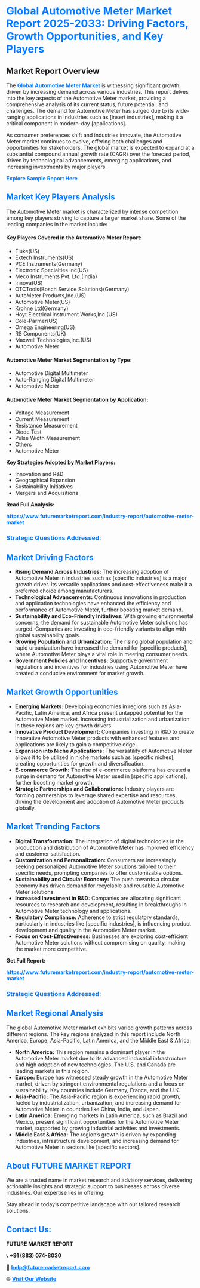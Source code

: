 <h1 style="color: #007BFF;">Global Automotive Meter Market Report 2025-2033: Driving Factors, Growth Opportunities, and Key Players</h1>

<section id="overview">
<h2>Market Report Overview</h2>
<p>The <a href="https://www.futuremarketreport.com/industry-report/automotive-meter-market" style="color: #007BFF; text-decoration: none;"><strong>Global Automotive Meter Market</strong></a> is witnessing significant growth, driven by increasing demand across various industries. This report delves into the key aspects of the Automotive Meter market, providing a comprehensive analysis of its current status, future potential, and challenges. The demand for Automotive Meter has surged due to its wide-ranging applications in industries such as [insert industries], making it a critical component in modern-day [applications].</p>
<p>As consumer preferences shift and industries innovate, the Automotive Meter market continues to evolve, offering both challenges and opportunities for stakeholders. The global market is expected to expand at a substantial compound annual growth rate (CAGR) over the forecast period, driven by technological advancements, emerging applications, and increasing investments by major players.</p>
</section>

<section id="overview">
<p><a href="https://www.futuremarketreport.com/request-sample/reportId=100505" style="color: #007BFF; text-decoration: none;"><strong>Explore Sample Report Here</strong></a></p>
</section>

<section id="key-players">
<h2 style="color: #007BFF;">Market Key Players Analysis</h2>
<p>The Automotive Meter market is characterized by intense competition among key players striving to capture a larger market share. Some of the leading companies in the market include:</p>
<h4>Key Players Covered in the Automotive Meter Report:</h4>
<ul><li>Fluke(US)</li><li>Extech Instruments(US)</li><li>PCE Instruments(Germany)</li><li>Electronic Specialties Inc(US)</li><li>Meco Instruments Pvt. Ltd.(India)</li><li>Innova(US)</li><li>OTCTools(Bosch Service Solutions)(Germany)</li><li>AutoMeter Products,Inc.(US)</li><li>Automotive Meter(US)</li><li>Krohne Ltd(Germany)</li><li>Hoyt Electrical Instrument Works,Inc.(US)</li><li>Cole-Parmer(US)</li><li>Omega Engineering(US)</li><li>RS Components(UK)</li><li>Maxwell Technologies,Inc.(US)</li><li>Automotive Meter</li></ul>
<h4>Automotive Meter Market Segmentation by Type:</h4>
<ul><li>Automotive Digital Multimeter</li><li>Auto-Ranging Digital Multimeter</li><li>Automotive Meter</li></ul>

<h4>Automotive Meter Market Segmentation by Application:</h4>
<ul><li>Voltage Measurement</li><li>Current Measurement</li><li>Resistance Measurement</li><li>Diode Test</li><li>Pulse Width Measurement</li><li>Others</li><li>Automotive Meter</li></ul>
<p><strong>Key Strategies Adopted by Market Players:</strong></p>
<ul>
<li>Innovation and R&D</li>
<li>Geographical Expansion</li>
<li>Sustainability Initiatives</li>
<li>Mergers and Acquisitions</li>
</ul>
</section>

<section>
<p><strong>Read Full Analysis: </strong></p><a href="https://www.futuremarketreport.com/industry-report/automotive-meter-market" style="color: #007BFF; text-decoration: none;"><strong>https://www.futuremarketreport.com/industry-report/automotive-meter-market</strong></a>
<h3 style="color: #007BFF;">Strategic Questions Addressed:</h3>
</section>

<section id="driving-factors">
<h2 style="color: #007BFF;">Market Driving Factors</h2>
<ul>
<li><strong>Rising Demand Across Industries:</strong> The increasing adoption of Automotive Meter in industries such as [specific industries] is a major growth driver. Its versatile applications and cost-effectiveness make it a preferred choice among manufacturers.</li>
<li><strong>Technological Advancements:</strong> Continuous innovations in production and application technologies have enhanced the efficiency and performance of Automotive Meter, further boosting market demand.</li>
<li><strong>Sustainability and Eco-Friendly Initiatives:</strong> With growing environmental concerns, the demand for sustainable Automotive Meter solutions has surged. Companies are investing in eco-friendly variants to align with global sustainability goals.</li>
<li><strong>Growing Population and Urbanization:</strong> The rising global population and rapid urbanization have increased the demand for [specific products], where Automotive Meter plays a vital role in meeting consumer needs.</li>
<li><strong>Government Policies and Incentives:</strong> Supportive government regulations and incentives for industries using Automotive Meter have created a conducive environment for market growth.</li>
</ul>
</section>

<section id="growth-opportunities">
<h2 style="color: #007BFF;">Market Growth Opportunities</h2>
<ul>
<li><strong>Emerging Markets:</strong> Developing economies in regions such as Asia-Pacific, Latin America, and Africa present untapped potential for the Automotive Meter market. Increasing industrialization and urbanization in these regions are key growth drivers.</li>
<li><strong>Innovative Product Development:</strong> Companies investing in R&D to create innovative Automotive Meter products with enhanced features and applications are likely to gain a competitive edge.</li>
<li><strong>Expansion into Niche Applications:</strong> The versatility of Automotive Meter allows it to be utilized in niche markets such as [specific niches], creating opportunities for growth and diversification.</li>
<li><strong>E-commerce Growth:</strong> The rise of e-commerce platforms has created a surge in demand for Automotive Meter used in [specific applications], further boosting market growth.</li>
<li><strong>Strategic Partnerships and Collaborations:</strong> Industry players are forming partnerships to leverage shared expertise and resources, driving the development and adoption of Automotive Meter products globally.</li>
</ul>
</section>

<section id="trending-factors">
<h2 style="color: #007BFF;">Market Trending Factors</h2>
<ul>
<li><strong>Digital Transformation:</strong> The integration of digital technologies in the production and distribution of Automotive Meter has improved efficiency and customer satisfaction.</li>
<li><strong>Customization and Personalization:</strong> Consumers are increasingly seeking personalized Automotive Meter solutions tailored to their specific needs, prompting companies to offer customizable options.</li>
<li><strong>Sustainability and Circular Economy:</strong> The push towards a circular economy has driven demand for recyclable and reusable Automotive Meter solutions.</li>
<li><strong>Increased Investment in R&D:</strong> Companies are allocating significant resources to research and development, resulting in breakthroughs in Automotive Meter technology and applications.</li>
<li><strong>Regulatory Compliance:</strong> Adherence to strict regulatory standards, particularly in industries like [specific industries], is influencing product development and quality in the Automotive Meter market.</li>
<li><strong>Focus on Cost-Effectiveness:</strong> Businesses are exploring cost-efficient Automotive Meter solutions without compromising on quality, making the market more competitive.</li>
</ul>
</section>

<section>
<p><strong>Get Full Report: </strong></p><a href="https://www.futuremarketreport.com/industry-report/automotive-meter-market" style="color: #007BFF; text-decoration: none;"><strong>https://www.futuremarketreport.com/industry-report/automotive-meter-market</strong></a>
<h3 style="color: #007BFF;">Strategic Questions Addressed:</h3>
</section>


<section id="regional-analysis">
<h2 style="color: #007BFF;">Market Regional Analysis</h2>
<p>The global Automotive Meter market exhibits varied growth patterns across different regions. The key regions analyzed in this report include North America, Europe, Asia-Pacific, Latin America, and the Middle East & Africa:</p>
<ul>
<li><strong>North America:</strong> This region remains a dominant player in the Automotive Meter market due to its advanced industrial infrastructure and high adoption of new technologies. The U.S. and Canada are leading markets in this region.</li>
<li><strong>Europe:</strong> Europe has witnessed steady growth in the Automotive Meter market, driven by stringent environmental regulations and a focus on sustainability. Key countries include Germany, France, and the U.K.</li>
<li><strong>Asia-Pacific:</strong> The Asia-Pacific region is experiencing rapid growth, fueled by industrialization, urbanization, and increasing demand for Automotive Meter in countries like China, India, and Japan.</li>
<li><strong>Latin America:</strong> Emerging markets in Latin America, such as Brazil and Mexico, present significant opportunities for the Automotive Meter market, supported by growing industrial activities and investments.</li>
<li><strong>Middle East & Africa:</strong> The region’s growth is driven by expanding industries, infrastructure development, and increasing demand for Automotive Meter in sectors like [specific sectors].</li>
</ul>
</section>

<footer>
<h2 style="color: #007BFF;">About FUTURE MARKET REPORT</h2>
<p>We are a trusted name in market research and advisory services, delivering actionable insights and strategic support to businesses across diverse industries. Our expertise lies in offering:</p>

<p>Stay ahead in today’s competitive landscape with our tailored research solutions.</p>

<h2 style="color: #007BFF;">Contact Us:</h2>
<p><strong>FUTURE MARKET REPORT</strong></p>
<p>📞 <strong>+91 (883) 074-8030</strong></p>
<p>📧 <strong><a href="mailto:help@futuremarketreport.com" style="color: #007BFF;">help@futuremarketreport.com</a></strong></p>
<p>🌐 <strong><a href="https://www.futuremarketreport.com/" style="color: #007BFF;">Visit Our Website</a></strong></p>
</footer>